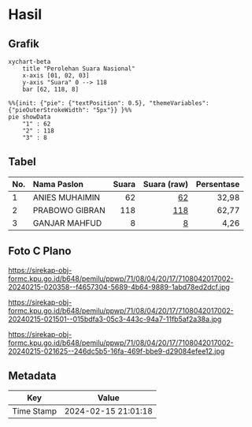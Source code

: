 # Hasil

## Grafik

```mermaid
xychart-beta
    title "Perolehan Suara Nasional"
    x-axis [01, 02, 03]
    y-axis "Suara" 0 --> 118
    bar [62, 118, 8]
```

```mermaid
%%{init: {"pie": {"textPosition": 0.5}, "themeVariables": {"pieOuterStrokeWidth": "5px"}} }%%
pie showData
    "1" : 62
    "2" : 118
    "3" : 8
```

## Tabel

| No. | Nama Paslon    | Suara | Suara (raw) | Persentase |
|:--- |:-------------- | -----:| -----------:| ----------:|
| 1   | ANIES MUHAIMIN | 62    | [62][p-1]   | 32,98      |
| 2   | PRABOWO GIBRAN | 118   | [118][p-2]  | 62,77      |
| 3   | GANJAR MAHFUD  | 8     | [8][p-3]    | 4,26       |


[p-1]: https://github.com/gigit-pemilu/pemilu-2024/blob/main/pilpres/hitung-suara/sub/71-sulawesi-utara/sub/08-bolaang-mongondow-utara/sub/04-bolangitang-barat/sub/2017-keimanga/sub/002-tps/sub/paslon-1.txt
[p-2]: https://github.com/gigit-pemilu/pemilu-2024/blob/main/pilpres/hitung-suara/sub/71-sulawesi-utara/sub/08-bolaang-mongondow-utara/sub/04-bolangitang-barat/sub/2017-keimanga/sub/002-tps/sub/paslon-2.txt
[p-3]: https://github.com/gigit-pemilu/pemilu-2024/blob/main/pilpres/hitung-suara/sub/71-sulawesi-utara/sub/08-bolaang-mongondow-utara/sub/04-bolangitang-barat/sub/2017-keimanga/sub/002-tps/sub/paslon-3.txt

## Foto C Plano

https://sirekap-obj-formc.kpu.go.id/b648/pemilu/ppwp/71/08/04/20/17/7108042017002-20240215-020358--f4657304-5689-4b64-9889-1abd78ed2dcf.jpg

https://sirekap-obj-formc.kpu.go.id/b648/pemilu/ppwp/71/08/04/20/17/7108042017002-20240215-021501--015bdfa3-05c3-443c-94a7-11fb5af2a38a.jpg

https://sirekap-obj-formc.kpu.go.id/b648/pemilu/ppwp/71/08/04/20/17/7108042017002-20240215-021625--246dc5b5-16fa-469f-bbe9-d29084efee12.jpg


## Metadata

| Key        | Value               |
| ---------- | ------------------- |
| Time Stamp | 2024-02-15 21:01:18 |



